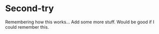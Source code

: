 # Second-try
Remembering how this works...
Add some more stuff.  Would be good if I could remember this.
